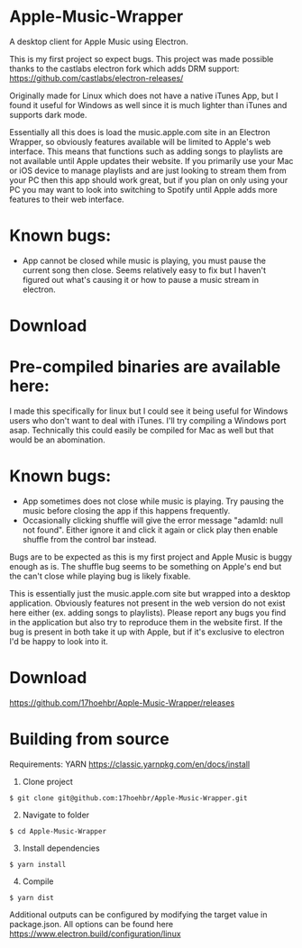 # Apple-Music-Wrapper
A desktop client for Apple Music using Electron.

This is my first project so expect bugs. This project was made possible thanks to the castlabs electron fork which adds DRM support: https://github.com/castlabs/electron-releases/

Originally made for Linux which does not have a native iTunes App, but I found it useful for Windows as well since it is much lighter than iTunes and supports dark mode.

Essentially all this does is load the music.apple.com site in an Electron Wrapper, so obviously features available will be limited to Apple's web interface. This means that functions such as adding songs to playlists are not available until Apple updates their website. If you primarily use your Mac or iOS device to manage playlists and are just looking to stream them from your PC then this app should work great, but if you plan on only using your PC you may want to look into switching to Spotify until Apple adds more features to their web interface.

# Known bugs:
- App cannot be closed while music is playing, you must pause the current song then close. Seems relatively easy to fix but I haven't figured out what's causing it or how to pause a music stream in electron.

# Download

Pre-compiled binaries are available here:
=======
I made this specifically for linux but I could see it being useful for Windows users who don't want to deal with iTunes. I'll try compiling a Windows port asap. Technically this could easily be compiled for Mac as well but that would be an abomination.

# Known bugs:
- App sometimes does not close while music is playing. Try pausing the music before closing the app if this happens frequently.
- Occasionally clicking shuffle will give the error message "adamId: null not found". Either ignore it and click it again or click play then enable shuffle from the control bar instead.

Bugs are to be expected as this is my first project and Apple Music is buggy enough as is. The shuffle bug seems to be something on Apple's end but the can't close while playing bug is likely fixable.

This is essentially just the music.apple.com site but wrapped into a desktop application. Obviously features not present in the web version do not exist here either (ex. adding songs to playlists). Please report any bugs you find in the application but also try to reproduce them in the website first. If the bug is present in both take it up with Apple, but if it's exclusive to electron I'd be happy to look into it.

# Download

https://github.com/17hoehbr/Apple-Music-Wrapper/releases

# Building from source

Requirements: YARN https://classic.yarnpkg.com/en/docs/install

1. Clone project

```$ git clone git@github.com:17hoehbr/Apple-Music-Wrapper.git```

2. Navigate to folder 

```$ cd Apple-Music-Wrapper```

3. Install dependencies

```$ yarn install```

4. Compile

```$ yarn dist```

Additional outputs can be configured by modifying the target value in package.json. All options can be found here https://www.electron.build/configuration/linux

